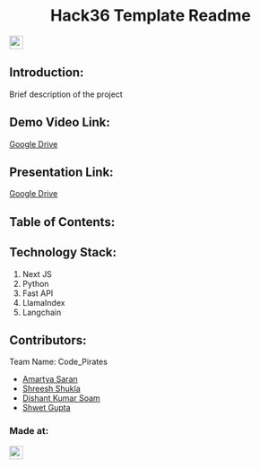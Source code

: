 <h1 align="center">Hack36 Template Readme</h1>
<p align="center">
</p>

<a href="https://hack36.com"> <img src="https://i.postimg.cc/FFwvfkGk/built-at-hack36.png" height=24px> </a>


## Introduction:
  Brief description of the project
  
## Demo Video Link:
  <a href="https://drive.google.com/drive/folders/1vJXbxlshPBP6-qLEXNNso7bK-tCKKzKh?usp=sharing">Google Drive</a>
  
## Presentation Link:
  <a href="https://drive.google.com/drive/folders/1vJXbxlshPBP6-qLEXNNso7bK-tCKKzKh?usp=sharing"> Google Drive </a>
  
  
## Table of Contents:

## Technology Stack:
  1) Next JS
  2) Python
  3) Fast API
  4) LlamaIndex
  5) Langchain
  

## Contributors:

Team Name: Code_Pirates

* [Amartya Saran](https://github.com/amartya123-sudo)
* [Shreesh Shukla](https://github.com/cosmoEagle)
* [Dishant Kumar Soam](https://github.com/Dasoam)
* [Shwet Gupta](https://github.com/shwet-0987)


### Made at:
<a href="https://hack36.com"> <img src="https://i.postimg.cc/FFwvfkGk/built-at-hack36.png" height=24px> </a>
